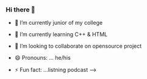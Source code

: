 ### Hi there 👋

- 🔭 I’m currently  junior of my college
- 🌱 I’m currently learning C++ & HTML
- 👯 I’m looking to collaborate on opensource project

- 😄 Pronouns: ... he/his
- ⚡ Fun fact: ...listning podcast
-->
